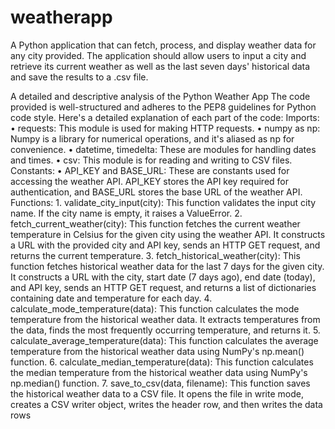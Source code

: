# weatherapp
A Python application that can fetch, process, and display weather data for any city provided. The application should allow users to input a city and retrieve its current weather as well as the last seven days' historical data and save the results to a .csv file.

A detailed and descriptive analysis of the Python Weather App
The code provided is well-structured and adheres to the PEP8 guidelines for Python code style. Here's a detailed explanation of each part of the code:
Imports:
•
requests: This module is used for making HTTP requests.
•
numpy as np: Numpy is a library for numerical operations, and it's aliased as np for convenience.
•
datetime, timedelta: These are modules for handling dates and times.
•
csv: This module is for reading and writing to CSV files.
Constants:
•
API_KEY and BASE_URL: These are constants used for accessing the weather API. API_KEY stores the API key required for authentication, and BASE_URL stores the base URL of the weather API.
Functions:
1.
validate_city_input(city): This function validates the input city name. If the city name is empty, it raises a ValueError.
2.
fetch_current_weather(city): This function fetches the current weather temperature in Celsius for the given city using the weather API. It constructs a URL with the provided city and API key, sends an HTTP GET request, and returns the current temperature.
3.
fetch_historical_weather(city): This function fetches historical weather data for the last 7 days for the given city. It constructs a URL with the city, start date (7 days ago), end date (today), and API key, sends an HTTP GET request, and returns a list of dictionaries containing date and temperature for each day.
4.
calculate_mode_temperature(data): This function calculates the mode temperature from the historical weather data. It extracts temperatures from the data, finds the most frequently occurring temperature, and returns it.
5.
calculate_average_temperature(data): This function calculates the average temperature from the historical weather data using NumPy's np.mean() function.
6.
calculate_median_temperature(data): This function calculates the median temperature from the historical weather data using NumPy's np.median() function.
7.
save_to_csv(data, filename): This function saves the historical weather data to a CSV file. It opens the file in write mode, creates a CSV writer object, writes the header row, and then writes the data rows

